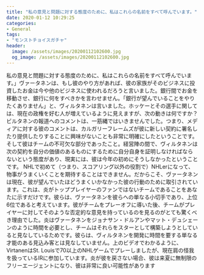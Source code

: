 ```yaml
---
title: "私の意見と問題に対する態度のために、私はこれらの名前をすべて呼んでいます。"
date: 2020-01-12 10:29:25
categories:
- General
tags:
- "モンストチョイスガチャ"
header:
  image: /assets/images/20200112102600.jpg
  og_image: /assets/images/20200112102600.jpg
---
```


私の意見と問題に対する態度のために、私はこれらの名前をすべて呼んでいます。」ヴァータネンは、もし彼のやり方があれば、彼の家族がそのビジネスに投資したお金は今や他のビジネスに使われるだろうと言いました。銀行間でお金を移動させ、銀行に何をすべきかを言わせません。「銀行が望んでいることをやりたくありません」と、ヴィルタネンは言いました。ホッケーとその選手に関しては、現在の政権を好む人が増えているように見えますが、次の動きは何ですか？ビルタネンの報道へのコメントは、一筋縄ではいきませんでした。つまり、メディアに対する彼のコメントは、カルガリーフレームズが彼に新しい契約に署名したり提供したりすることに興味がないことも非常に明確にしたということです。そして彼はチームの不可欠な部分であったこと。経営陣の間で、ヴィルタネンは次の契約を自分の価値のあるものにするために自分自身を証明しなければならないという態度があり、現実には、彼は今年の初めにそうしなかったということです。 NHLで初めて（つまり、スコアリング以外の役割で）NHLerになって、物事がうまくいくことを期待することはできません。だからこそ、ヴァータネンは現在、彼が望んでいたほどうまくいかなかった彼の行動のために取引されています。これは、炎がトッププレイヤーのファンではないチームであることをあなたに示すだけです。彼らは、ヴァータネンを彼らへの単なる小切手であり、上位6位であると考えています。彼がチームをプレーオフに導いた後、チームがプレイヤーに対してそのような否定的な意見を持っているのを見るのがとても驚くべき理由でした。炎はヴァータネンをジョナサン・ドルアンやマット・デュシェーンのように時間を必要とし、チームはそれらをスターとして構築しようとしていると見なしているためです。彼らは、ヴィルタネンを開発に時間を要する単なる才能のある見込み客とは見なしていません。上のビデオでわかるように、VirtanenはSt. Louisで70以上のNHLゲームでプレーしましたが、現在肩の怪我を扱っているIRに参加しています。炎が彼を戻さない場合、彼は来夏に無制限のフリーエージェントになり、彼は非常に良い可能性があります
